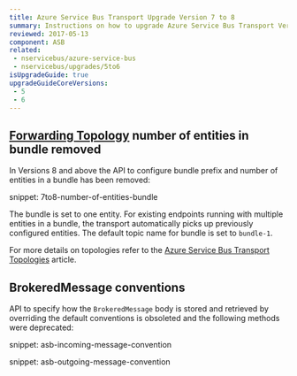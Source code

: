 ```yaml
---
title: Azure Service Bus Transport Upgrade Version 7 to 8
summary: Instructions on how to upgrade Azure Service Bus Transport Version 7 to 8.
reviewed: 2017-05-13
component: ASB
related:
 - nservicebus/azure-service-bus
 - nservicebus/upgrades/5to6
isUpgradeGuide: true
upgradeGuideCoreVersions:
 - 5
 - 6
---
```



## [Forwarding Topology](/nservicebus/azure-service-bus/topologies/) number of entities in bundle removed

In Versions 8 and above the API to configure bundle prefix and number of entities in a bundle has been removed:

snippet: 7to8-number-of-entities-bundle

The bundle is set to one entity. For existing endpoints running with multiple entities in a bundle, the transport automatically picks up previously configured entities. The default topic name for bundle is set to `bundle-1`.

For more details on topologies refer to the [Azure Service Bus Transport Topologies](/nservicebus/azure-service-bus/topologies/) article.

## BrokeredMessage conventions

API to specify how the `BrokeredMessage` body is stored and retrieved by overriding the default conventions is obsoleted and the following methods were deprecated:

snippet: asb-incoming-message-convention

snippet: asb-outgoing-message-convention
